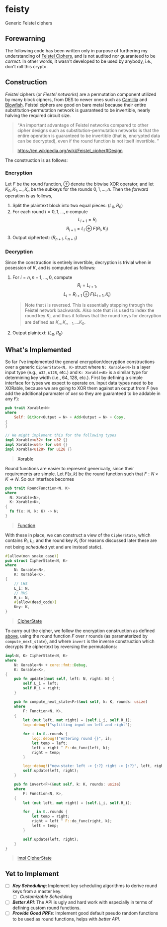 # feisty
Generic Feistel ciphers

## Forewarning
The following code has been written only in purpose of furthering my understanding of [Feistel Ciphers](https://en.wikipedia.org/wiki/Feistel_cipher), and is not audited nor guaranteed to be _correct_. In other words, 
it wasn't developed to be used by anybody, i.e., don't roll this crypto.

## Construction
_Feistel_ ciphers (or _Fiestel networks_) are a permutation component utilized by many block ciphers, from DES to newer ones such as [Camillia](https://en.wikipedia.org/wiki/Camellia_(cipher)) and [Blowfish](https://en.wikipedia.org/wiki/Blowfish_(cipher)).
Feistel ciphers are good on bare metal because their entire substitution-permutation network is guaranteed to be invertible, nearly halving the required circuit size. 

> <q>An important advantage of Feistel networks compared to other cipher designs such as substitution–permutation networks is that the entire operation 
is guaranteed to be invertible (that is, encrypted data can be decrypted), even if the round function is not itself invertible. </q>
> 
> https://en.wikipedia.org/wiki/Feistel_cipher#Design

The construction is as follows:

### Encryption
Let $F$ be the round function, $\oplus$ denote the bitwise XOR operator, and let $K_0,K_1,...,K_n$ be the subkeys for the rounds $0,1,...,n$. Then the _forward_ operation is as follows,
1. Split the plaintext block into two equal pieces: $(L_0, R_0)$
2. For each round $i=0,1,...,n$ compute 
$$L_{i+1}=R_i$$
$$R_{i+1}=L_{i}\oplus F(R_i, K_i)$$
3. Output ciphertext: $(R_{n+1},L_{n+1})$

### Decryption
Since the construction is entirely invertible, decryption is trivial when in posession of $K$, and is computed as follows:
1. For $i=n,n-1,...,0$, compute
   $$R_i=L_{i+1},$$
   $$L_i=R_{i+1}\oplus F(L_{i+1},K_i)$$
   > Note that $i$ is reversed. This is essentially stepping through the Feistel network backwards. Also note that $i$ is used to index the round key $K_i$, and thus it follows
   > that the round keys for decryption are defined as $K_n,K_{n-1},...K_0$.
3. Output plaintext: $(L_0,R_0)$

## What's Implemented
So far I've implemented the general encryption/decryption constructions over a generic `CipherState<N, K>` struct where `N: Xorable<N>` is a layer input type (e.g., `u32`, `u128`, etc.) and 
`K: Xorable<K>` is a similar type for determining key width (i.e., 64, 128, etc.). First by defining a simple interface for types we expect to operate on. Input data types need to be XORable, 
because we are going to XOR them against an output from $F$ (we add the additional paramater of `Add` so they are guaranteed to be addable in any $F$):
```Rust
pub trait Xorable<N>
where
    Self: BitXor<Output = N> + Add<Output = N> + Copy,
{
}

// We might implement this for the following types
impl Xorable<u32> for u32 {}
impl Xorable<u64> for u64 {}
impl Xorable<u128> for u128 {}
```
> [Xorable](https://github.com/phasewalk1/feisty/blob/master/src/prelude.rs#L4)

Round functions are easier to represent generically, since their requirements are simple. Let $F(x,k)$ be the round function such that $F:N\times K\rightarrow N$. So our interface becomes
```Rust
pub trait RoundFunction<N, K>
where
  N: Xorable<N>,
  K: Xorable<K>,
{
  fn f(x: N, k: K) -> N;
}
```
> [Function](https://github.com/phasewalk1/feisty/blob/master/src/prelude.rs#L123)

With these in place, we can construct a view of the `CipherState`, which contains $R_i$, $L_i$, and the round key $K_i$ (for reasons discussed later these are not being _scheduled_ yet and are instead static).
```Rust
#[allow(non_snake_case)]
pub struct CipherState<N, K>
where
    N: Xorable<N>,
    K: Xorable<K>,
{
    // LHS
    L_i: N,
    // RHS
    R_i: N,
    #[allow(dead_code)]
    Key: K,
}
```
> [CipherState](https://github.com/phasewalk1/feisty/blob/master/src/prelude.rs#L123)

To carry out the cipher, we follow the encryption construction as defined [above](https://github.com/phasewalk1/feisty/#readme#encryption), using the round function $F$ over $r$ rounds (as paramaterized by `compute_next_state`),
and where `invert` is the inverse construction which decrypts the ciphertext by reversing the permutations:

```Rust
impl<N, K> CipherState<N, K>
where
    N: Xorable<N> + core::fmt::Debug,
    K: Xorable<K>,
{
    pub fn update(&mut self, left: N, right: N) {
        self.L_i = left;
        self.R_i = right;
    }

    pub fn compute_next_state<F>(&mut self, k: K, rounds: usize)
    where
        F: Function<N, K>,
    {
        let (mut left, mut right) = (self.L_i, self.R_i);
        log::debug!("splitting input on left and right");

        for i in 0..rounds {
            log::debug!("entering round {}", i);
            let temp = left;
            left = right ^ F::do_func(left, k);
            right = temp;
        }

        log::debug!("new-state: left -> {:?} right -> {:?}", left, right);
        self.update(left, right);
    }

    pub fn invert<F>(&mut self, k: K, rounds: usize)
    where
        F: Function<N, K>,
    {
        let (mut left, mut right) = (self.L_i, self.R_i);

        for _ in 0..rounds {
            let temp = right;
            right = left ^ F::do_func(right, k);
            left = temp;
        }

        self.update(left, right);
    }
}

```
> [impl CipherState](https://github.com/phasewalk1/feisty/blob/master/src/prelude.rs#L29)

## Yet to Implement
- [ ] ***Key Scheduling***: Implement key scheduling algorithms to derive round keys from a master key.
  - [ ] *Customizable Scheduling*
- [ ] ***Better API***: The API is ugly and hard work with especially in terms of defining custom round functions.
- [ ] ***Provide Good PRFs***: Implement good default pseudo random functions to be used as round functions, helps with _better API_.

